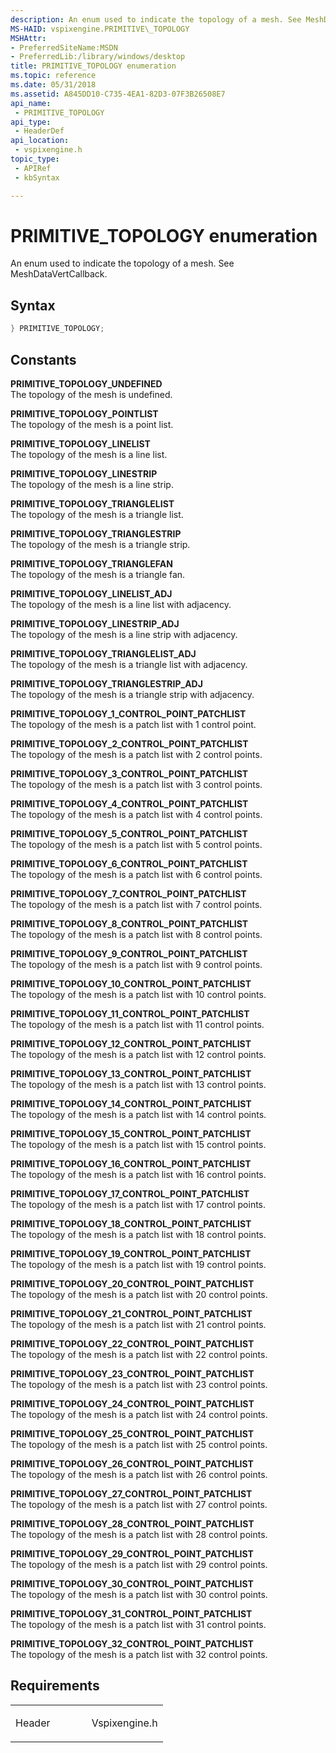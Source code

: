 ```yaml
---
description: An enum used to indicate the topology of a mesh. See MeshDataVertCallback.
MS-HAID: vspixengine.PRIMITIVE\_TOPOLOGY
MSHAttr:
- PreferredSiteName:MSDN
- PreferredLib:/library/windows/desktop
title: PRIMITIVE_TOPOLOGY enumeration
ms.topic: reference
ms.date: 05/31/2018
ms.assetid: A845DD10-C735-4EA1-82D3-07F3B26508E7
api_name: 
 - PRIMITIVE_TOPOLOGY
api_type: 
 - HeaderDef
api_location: 
 - vspixengine.h
topic_type: 
 - APIRef
 - kbSyntax

---
```


# <span id="vspixengine.primitive_topology"></span>PRIMITIVE\_TOPOLOGY enumeration

An enum used to indicate the topology of a mesh. See MeshDataVertCallback.

## Syntax


```C++
} PRIMITIVE_TOPOLOGY;
```

## Constants

<span id="PRIMITIVE_TOPOLOGY_UNDEFINED"></span><span id="primitive_topology_undefined"></span>**PRIMITIVE\_TOPOLOGY\_UNDEFINED**  
The topology of the mesh is undefined.

<span id="PRIMITIVE_TOPOLOGY_POINTLIST"></span><span id="primitive_topology_pointlist"></span>**PRIMITIVE\_TOPOLOGY\_POINTLIST**  
The topology of the mesh is a point list.

<span id="PRIMITIVE_TOPOLOGY_LINELIST"></span><span id="primitive_topology_linelist"></span>**PRIMITIVE\_TOPOLOGY\_LINELIST**  
The topology of the mesh is a line list.

<span id="PRIMITIVE_TOPOLOGY_LINESTRIP"></span><span id="primitive_topology_linestrip"></span>**PRIMITIVE\_TOPOLOGY\_LINESTRIP**  
The topology of the mesh is a line strip.

<span id="PRIMITIVE_TOPOLOGY_TRIANGLELIST"></span><span id="primitive_topology_trianglelist"></span>**PRIMITIVE\_TOPOLOGY\_TRIANGLELIST**  
The topology of the mesh is a triangle list.

<span id="PRIMITIVE_TOPOLOGY_TRIANGLESTRIP"></span><span id="primitive_topology_trianglestrip"></span>**PRIMITIVE\_TOPOLOGY\_TRIANGLESTRIP**  
The topology of the mesh is a triangle strip.

<span id="PRIMITIVE_TOPOLOGY_TRIANGLEFAN"></span><span id="primitive_topology_trianglefan"></span>**PRIMITIVE\_TOPOLOGY\_TRIANGLEFAN**  
The topology of the mesh is a triangle fan.

<span id="PRIMITIVE_TOPOLOGY_LINELIST_ADJ"></span><span id="primitive_topology_linelist_adj"></span>**PRIMITIVE\_TOPOLOGY\_LINELIST\_ADJ**  
The topology of the mesh is a line list with adjacency.

<span id="PRIMITIVE_TOPOLOGY_LINESTRIP_ADJ"></span><span id="primitive_topology_linestrip_adj"></span>**PRIMITIVE\_TOPOLOGY\_LINESTRIP\_ADJ**  
The topology of the mesh is a line strip with adjacency.

<span id="PRIMITIVE_TOPOLOGY_TRIANGLELIST_ADJ"></span><span id="primitive_topology_trianglelist_adj"></span>**PRIMITIVE\_TOPOLOGY\_TRIANGLELIST\_ADJ**  
The topology of the mesh is a triangle list with adjacency.

<span id="PRIMITIVE_TOPOLOGY_TRIANGLESTRIP_ADJ"></span><span id="primitive_topology_trianglestrip_adj"></span>**PRIMITIVE\_TOPOLOGY\_TRIANGLESTRIP\_ADJ**  
The topology of the mesh is a triangle strip with adjacency.

<span id="PRIMITIVE_TOPOLOGY_1_CONTROL_POINT_PATCHLIST"></span><span id="primitive_topology_1_control_point_patchlist"></span>**PRIMITIVE\_TOPOLOGY\_1\_CONTROL\_POINT\_PATCHLIST**  
The topology of the mesh is a patch list with 1 control point.

<span id="PRIMITIVE_TOPOLOGY_2_CONTROL_POINT_PATCHLIST"></span><span id="primitive_topology_2_control_point_patchlist"></span>**PRIMITIVE\_TOPOLOGY\_2\_CONTROL\_POINT\_PATCHLIST**  
The topology of the mesh is a patch list with 2 control points.

<span id="PRIMITIVE_TOPOLOGY_3_CONTROL_POINT_PATCHLIST"></span><span id="primitive_topology_3_control_point_patchlist"></span>**PRIMITIVE\_TOPOLOGY\_3\_CONTROL\_POINT\_PATCHLIST**  
The topology of the mesh is a patch list with 3 control points.

<span id="PRIMITIVE_TOPOLOGY_4_CONTROL_POINT_PATCHLIST"></span><span id="primitive_topology_4_control_point_patchlist"></span>**PRIMITIVE\_TOPOLOGY\_4\_CONTROL\_POINT\_PATCHLIST**  
The topology of the mesh is a patch list with 4 control points.

<span id="PRIMITIVE_TOPOLOGY_5_CONTROL_POINT_PATCHLIST"></span><span id="primitive_topology_5_control_point_patchlist"></span>**PRIMITIVE\_TOPOLOGY\_5\_CONTROL\_POINT\_PATCHLIST**  
The topology of the mesh is a patch list with 5 control points.

<span id="PRIMITIVE_TOPOLOGY_6_CONTROL_POINT_PATCHLIST"></span><span id="primitive_topology_6_control_point_patchlist"></span>**PRIMITIVE\_TOPOLOGY\_6\_CONTROL\_POINT\_PATCHLIST**  
The topology of the mesh is a patch list with 6 control points.

<span id="PRIMITIVE_TOPOLOGY_7_CONTROL_POINT_PATCHLIST"></span><span id="primitive_topology_7_control_point_patchlist"></span>**PRIMITIVE\_TOPOLOGY\_7\_CONTROL\_POINT\_PATCHLIST**  
The topology of the mesh is a patch list with 7 control points.

<span id="PRIMITIVE_TOPOLOGY_8_CONTROL_POINT_PATCHLIST"></span><span id="primitive_topology_8_control_point_patchlist"></span>**PRIMITIVE\_TOPOLOGY\_8\_CONTROL\_POINT\_PATCHLIST**  
The topology of the mesh is a patch list with 8 control points.

<span id="PRIMITIVE_TOPOLOGY_9_CONTROL_POINT_PATCHLIST"></span><span id="primitive_topology_9_control_point_patchlist"></span>**PRIMITIVE\_TOPOLOGY\_9\_CONTROL\_POINT\_PATCHLIST**  
The topology of the mesh is a patch list with 9 control points.

<span id="PRIMITIVE_TOPOLOGY_10_CONTROL_POINT_PATCHLIST"></span><span id="primitive_topology_10_control_point_patchlist"></span>**PRIMITIVE\_TOPOLOGY\_10\_CONTROL\_POINT\_PATCHLIST**  
The topology of the mesh is a patch list with 10 control points.

<span id="PRIMITIVE_TOPOLOGY_11_CONTROL_POINT_PATCHLIST"></span><span id="primitive_topology_11_control_point_patchlist"></span>**PRIMITIVE\_TOPOLOGY\_11\_CONTROL\_POINT\_PATCHLIST**  
The topology of the mesh is a patch list with 11 control points.

<span id="PRIMITIVE_TOPOLOGY_12_CONTROL_POINT_PATCHLIST"></span><span id="primitive_topology_12_control_point_patchlist"></span>**PRIMITIVE\_TOPOLOGY\_12\_CONTROL\_POINT\_PATCHLIST**  
The topology of the mesh is a patch list with 12 control points.

<span id="PRIMITIVE_TOPOLOGY_13_CONTROL_POINT_PATCHLIST"></span><span id="primitive_topology_13_control_point_patchlist"></span>**PRIMITIVE\_TOPOLOGY\_13\_CONTROL\_POINT\_PATCHLIST**  
The topology of the mesh is a patch list with 13 control points.

<span id="PRIMITIVE_TOPOLOGY_14_CONTROL_POINT_PATCHLIST"></span><span id="primitive_topology_14_control_point_patchlist"></span>**PRIMITIVE\_TOPOLOGY\_14\_CONTROL\_POINT\_PATCHLIST**  
The topology of the mesh is a patch list with 14 control points.

<span id="PRIMITIVE_TOPOLOGY_15_CONTROL_POINT_PATCHLIST"></span><span id="primitive_topology_15_control_point_patchlist"></span>**PRIMITIVE\_TOPOLOGY\_15\_CONTROL\_POINT\_PATCHLIST**  
The topology of the mesh is a patch list with 15 control points.

<span id="PRIMITIVE_TOPOLOGY_16_CONTROL_POINT_PATCHLIST"></span><span id="primitive_topology_16_control_point_patchlist"></span>**PRIMITIVE\_TOPOLOGY\_16\_CONTROL\_POINT\_PATCHLIST**  
The topology of the mesh is a patch list with 16 control points.

<span id="PRIMITIVE_TOPOLOGY_17_CONTROL_POINT_PATCHLIST"></span><span id="primitive_topology_17_control_point_patchlist"></span>**PRIMITIVE\_TOPOLOGY\_17\_CONTROL\_POINT\_PATCHLIST**  
The topology of the mesh is a patch list with 17 control points.

<span id="PRIMITIVE_TOPOLOGY_18_CONTROL_POINT_PATCHLIST"></span><span id="primitive_topology_18_control_point_patchlist"></span>**PRIMITIVE\_TOPOLOGY\_18\_CONTROL\_POINT\_PATCHLIST**  
The topology of the mesh is a patch list with 18 control points.

<span id="PRIMITIVE_TOPOLOGY_19_CONTROL_POINT_PATCHLIST"></span><span id="primitive_topology_19_control_point_patchlist"></span>**PRIMITIVE\_TOPOLOGY\_19\_CONTROL\_POINT\_PATCHLIST**  
The topology of the mesh is a patch list with 19 control points.

<span id="PRIMITIVE_TOPOLOGY_20_CONTROL_POINT_PATCHLIST"></span><span id="primitive_topology_20_control_point_patchlist"></span>**PRIMITIVE\_TOPOLOGY\_20\_CONTROL\_POINT\_PATCHLIST**  
The topology of the mesh is a patch list with 20 control points.

<span id="PRIMITIVE_TOPOLOGY_21_CONTROL_POINT_PATCHLIST"></span><span id="primitive_topology_21_control_point_patchlist"></span>**PRIMITIVE\_TOPOLOGY\_21\_CONTROL\_POINT\_PATCHLIST**  
The topology of the mesh is a patch list with 21 control points.

<span id="PRIMITIVE_TOPOLOGY_22_CONTROL_POINT_PATCHLIST"></span><span id="primitive_topology_22_control_point_patchlist"></span>**PRIMITIVE\_TOPOLOGY\_22\_CONTROL\_POINT\_PATCHLIST**  
The topology of the mesh is a patch list with 22 control points.

<span id="PRIMITIVE_TOPOLOGY_23_CONTROL_POINT_PATCHLIST"></span><span id="primitive_topology_23_control_point_patchlist"></span>**PRIMITIVE\_TOPOLOGY\_23\_CONTROL\_POINT\_PATCHLIST**  
The topology of the mesh is a patch list with 23 control points.

<span id="PRIMITIVE_TOPOLOGY_24_CONTROL_POINT_PATCHLIST"></span><span id="primitive_topology_24_control_point_patchlist"></span>**PRIMITIVE\_TOPOLOGY\_24\_CONTROL\_POINT\_PATCHLIST**  
The topology of the mesh is a patch list with 24 control points.

<span id="PRIMITIVE_TOPOLOGY_25_CONTROL_POINT_PATCHLIST"></span><span id="primitive_topology_25_control_point_patchlist"></span>**PRIMITIVE\_TOPOLOGY\_25\_CONTROL\_POINT\_PATCHLIST**  
The topology of the mesh is a patch list with 25 control points.

<span id="PRIMITIVE_TOPOLOGY_26_CONTROL_POINT_PATCHLIST"></span><span id="primitive_topology_26_control_point_patchlist"></span>**PRIMITIVE\_TOPOLOGY\_26\_CONTROL\_POINT\_PATCHLIST**  
The topology of the mesh is a patch list with 26 control points.

<span id="PRIMITIVE_TOPOLOGY_27_CONTROL_POINT_PATCHLIST"></span><span id="primitive_topology_27_control_point_patchlist"></span>**PRIMITIVE\_TOPOLOGY\_27\_CONTROL\_POINT\_PATCHLIST**  
The topology of the mesh is a patch list with 27 control points.

<span id="PRIMITIVE_TOPOLOGY_28_CONTROL_POINT_PATCHLIST"></span><span id="primitive_topology_28_control_point_patchlist"></span>**PRIMITIVE\_TOPOLOGY\_28\_CONTROL\_POINT\_PATCHLIST**  
The topology of the mesh is a patch list with 28 control points.

<span id="PRIMITIVE_TOPOLOGY_29_CONTROL_POINT_PATCHLIST"></span><span id="primitive_topology_29_control_point_patchlist"></span>**PRIMITIVE\_TOPOLOGY\_29\_CONTROL\_POINT\_PATCHLIST**  
The topology of the mesh is a patch list with 29 control points.

<span id="PRIMITIVE_TOPOLOGY_30_CONTROL_POINT_PATCHLIST"></span><span id="primitive_topology_30_control_point_patchlist"></span>**PRIMITIVE\_TOPOLOGY\_30\_CONTROL\_POINT\_PATCHLIST**  
The topology of the mesh is a patch list with 30 control points.

<span id="PRIMITIVE_TOPOLOGY_31_CONTROL_POINT_PATCHLIST"></span><span id="primitive_topology_31_control_point_patchlist"></span>**PRIMITIVE\_TOPOLOGY\_31\_CONTROL\_POINT\_PATCHLIST**  
The topology of the mesh is a patch list with 31 control points.

<span id="PRIMITIVE_TOPOLOGY_32_CONTROL_POINT_PATCHLIST"></span><span id="primitive_topology_32_control_point_patchlist"></span>**PRIMITIVE\_TOPOLOGY\_32\_CONTROL\_POINT\_PATCHLIST**  
The topology of the mesh is a patch list with 32 control points.

## Requirements

<table><colgroup><col style="width: 50%" /><col style="width: 50%" /></colgroup><tbody><tr class="odd"><td><p>Header</p></td><td>Vspixengine.h</td></tr></tbody></table>

 

 




